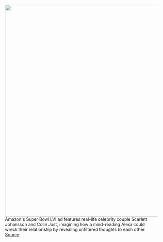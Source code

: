 <img src='https://cdn.vox-cdn.com/thumbor/RMgVgoxDgHd2wCZEo4JM9U_ivHo=/0x0:3057x1720/1200x800/filters:focal(1285x616:1773x1104)/cdn.vox-cdn.com/uploads/chorus_image/image/70482031/Screen_Shot_2022_02_07_at_2.31.03_PM__1_.0.jpeg' width='700px' /><br/>
Amazon's Super Bowl LVI ad features real-life celebrity couple Scarlett Johansson and Colin Jost, imagining how a mind-reading Alexa could wreck their relationship by revealing unfiltered thoughts to each other.
<a href='https://www.theverge.com/2022/2/7/22922002/amazon-alexa-super-bowl-ad-2022-mind-reading-scarlett-johansson-colin-jost'> Source <a/>